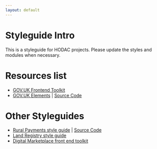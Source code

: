 ```yaml
---
layout: default
---
```


<h1 class="heading-xlarge"><span class="heading-secondary">Styleguide</span> Intro</h1>

This is a styleguide for HODAC projects. Please update the styles and modules when necessary.

<h1 class="heading-xlarge">Resources list</h1>

<ul class="list">
  <li><a href="https://github.com/alphagov/govuk_frontend_toolkit/blob/master/docs/mixins.md">GOV.UK Frontend Toolkit</a></li>
  <li><a href="http://govuk-elements.herokuapp.com/">GOV.UK Elements</a> | <a href="https://github.com/alphagov/govuk_elements/tree/master/public/sass">Source Code</a></li>
</ul>

<h1 class="heading-xlarge">
Other Styleguides
</h1>

<ul class="list">
	<li><a href="http://rural-payments-styleguide.herokuapp.com">Rural Payments style guide</a> | <a href="https://github.com/Defra/rural-payments-styleguide/tree/master/assets/sass/defra">Source Code</a></li>
	<li><a href="http://styleguide.landregistryconcept.co.uk/">Land Registry style guide</a></li>
	<li><a href="http://alphagov.github.io/digitalmarketplace-frontend-toolkit/">Digital Marketplace front end toolkit</a></li>
</ul>
